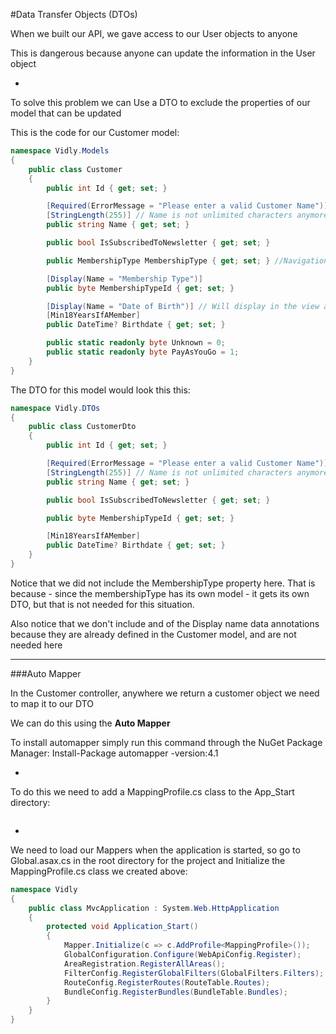 #Data Transfer Objects (DTOs)

When we built our API, we gave access to our User objects to anyone

This is dangerous because anyone can update the information in the User object

-

To solve this problem we can Use a DTO to exclude the properties of our model that can be updated

This is the code for our Customer model:

```cs
namespace Vidly.Models
{
    public class Customer
    {
        public int Id { get; set; }

        [Required(ErrorMessage = "Please enter a valid Customer Name")] // Name is not nullable anymore, it is now required
        [StringLength(255)] // Name is not unlimited characters anymore, it is 255
        public string Name { get; set; }

        public bool IsSubscribedToNewsletter { get; set; }

        public MembershipType MembershipType { get; set; } //Navigation Property

        [Display(Name = "Membership Type")]
        public byte MembershipTypeId { get; set; }

        [Display(Name = "Date of Birth")] // Will display in the view as "Date of Birth" instead of "Birthdate"
        [Min18YearsIfAMember]
        public DateTime? Birthdate { get; set; }

        public static readonly byte Unknown = 0;
        public static readonly byte PayAsYouGo = 1;
    }
}
```

The DTO for this model would look this this:

```cs
namespace Vidly.DTOs
{
    public class CustomerDto
    {
        public int Id { get; set; }

        [Required(ErrorMessage = "Please enter a valid Customer Name")] // Name is not nullable anymore, it is now required
        [StringLength(255)] // Name is not unlimited characters anymore, it is 255
        public string Name { get; set; }

        public bool IsSubscribedToNewsletter { get; set; }

        public byte MembershipTypeId { get; set; }

        [Min18YearsIfAMember]
        public DateTime? Birthdate { get; set; }
    }
}
```

Notice that we did not include the MembershipType property here. That is because - since the membershipType has its own model - it gets its own DTO, but that is not needed for this situation.

Also notice that we don't include and of the Display name data annotations because they are already defined in the Customer model, and are not needed here

***

###Auto Mapper

In the Customer controller, anywhere we return a customer object we need to map it to our DTO

We can do this using the **Auto Mapper**

To install automapper simply run this command through the NuGet Package Manager: Install-Package automapper -version:4.1

-

To do this we need to add a MappingProfile.cs class to the App_Start directory:

```cs

```

-

We need to load our Mappers when the application is started, so go to Global.asax.cs in the root directory for the project and Initialize the MappingProfile.cs class we created above:

```cs
namespace Vidly
{
    public class MvcApplication : System.Web.HttpApplication
    {
        protected void Application_Start()
        {
            Mapper.Initialize(c => c.AddProfile<MappingProfile>());
            GlobalConfiguration.Configure(WebApiConfig.Register);
            AreaRegistration.RegisterAllAreas();
            FilterConfig.RegisterGlobalFilters(GlobalFilters.Filters);
            RouteConfig.RegisterRoutes(RouteTable.Routes);
            BundleConfig.RegisterBundles(BundleTable.Bundles);
        }
    }
}
```
